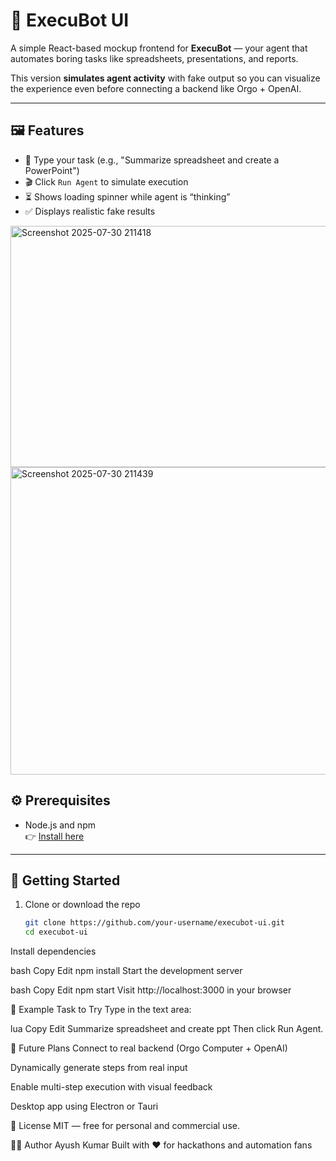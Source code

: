 # 🤖 ExecuBot UI

A simple React-based mockup frontend for **ExecuBot** — your agent that automates boring tasks like spreadsheets, presentations, and reports.

This version **simulates agent activity** with fake output so you can visualize the experience even before connecting a backend like Orgo + OpenAI.

---

## 🖼️ Features

- 📝 Type your task (e.g., "Summarize spreadsheet and create a PowerPoint")
- 🎬 Click `Run Agent` to simulate execution
- ⏳ Shows loading spinner while agent is “thinking”
- ✅ Displays realistic fake results
  
<img width="684" height="386" alt="Screenshot 2025-07-30 211418" src="https://github.com/user-attachments/assets/adc7340e-0c8c-42c0-bbfc-242197388f3a" />

<img width="827" height="492" alt="Screenshot 2025-07-30 211439" src="https://github.com/user-attachments/assets/72f3752f-55e9-4660-96fd-176ff60acc63" />

## ⚙️ Prerequisites

- Node.js and npm  
  👉 [Install here](https://nodejs.org/)

---

## 🚀 Getting Started

1. Clone or download the repo

   ```bash
   git clone https://github.com/your-username/execubot-ui.git
   cd execubot-ui
Install dependencies

bash
Copy
Edit
npm install
Start the development server

bash
Copy
Edit
npm start
Visit http://localhost:3000 in your browser

🧪 Example Task to Try
Type in the text area:

lua
Copy
Edit
Summarize spreadsheet and create ppt
Then click Run Agent.

🔧 Future Plans
Connect to real backend (Orgo Computer + OpenAI)

Dynamically generate steps from real input

Enable multi-step execution with visual feedback

Desktop app using Electron or Tauri

📜 License
MIT — free for personal and commercial use.

🙋‍♂️ Author
Ayush Kumar
Built with ❤️ for hackathons and automation fans
